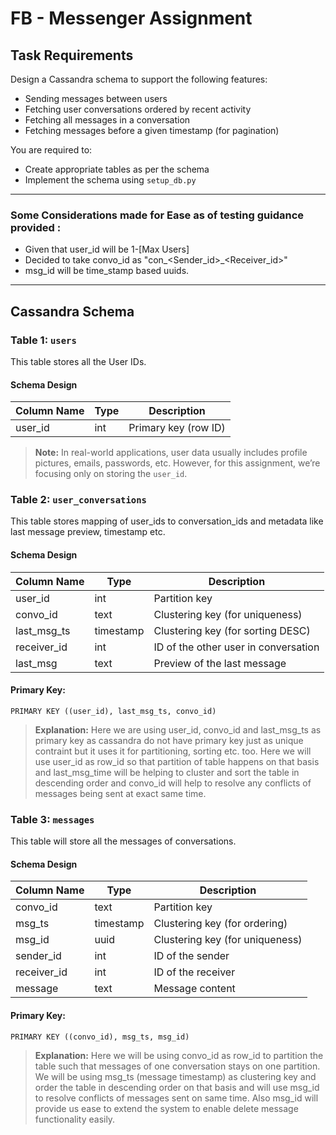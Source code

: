 # FB - Messenger Assignment

## Task Requirements

Design a Cassandra schema to support the following features:

- Sending messages between users  
- Fetching user conversations ordered by recent activity  
- Fetching all messages in a conversation  
- Fetching messages before a given timestamp (for pagination)  

You are required to:

- Create appropriate tables as per the schema  
- Implement the schema using `setup_db.py`  

---

### Some Considerations made for Ease as of testing guidance provided :

- Given that user_id will be 1-[Max Users]
- Decided to take convo_id as "con_<Sender_id>_<Receiver_id>"
- msg_id will be time_stamp based uuids.

--- 

## Cassandra Schema

### Table 1: `users`

This table stores all the User IDs.

#### **Schema Design**

| Column Name | Type | Description          |
|-------------|------|----------------------|
| user_id     | int  | Primary key (row ID) |

> **Note:** In real-world applications, user data usually includes profile pictures, emails, passwords, etc. However, for this assignment, we’re focusing only on storing the `user_id`.

### Table 2: `user_conversations`

This table stores mapping of user_ids to conversation_ids and metadata like last message preview, timestamp etc.

#### **Schema Design**

| Column Name | Type      | Description                            |
|-------------|-----------|----------------------------------------|
| user_id     | int       | Partition key                          |
| convo_id    | text      | Clustering key (for uniqueness)        |
| last_msg_ts | timestamp | Clustering key (for sorting DESC)      |
| receiver_id | int       | ID of the other user in conversation   |
| last_msg    | text      | Preview of the last message            |

#### **Primary Key:**
```cql
PRIMARY KEY ((user_id), last_msg_ts, convo_id)
```
> **Explanation:** Here we are using user_id, convo_id and last_msg_ts as primary key as cassandra do not have primary key just as unique contraint but it uses it for partitioning, sorting etc. too.
> Here we will use user_id as row_id so that partition of table happens on that basis and last_msg_time will be helping to cluster and sort the table in descending order and convo_id will help to resolve any conflicts of messages being sent at exact same time.

### Table 3: `messages`

This table will store all the messages of conversations.

#### **Schema Design**

| Column Name | Type      | Description                     |
|-------------|-----------|---------------------------------|
| convo_id    | text      | Partition key                   |
| msg_ts      | timestamp | Clustering key (for ordering)   |
| msg_id      | uuid      | Clustering key (for uniqueness) |
| sender_id   | int       | ID of the sender                |
| receiver_id | int       | ID of the receiver              |
| message     | text      | Message content                 |

#### **Primary Key:**
```cql
PRIMARY KEY ((convo_id), msg_ts, msg_id)
```
> **Explanation:** Here we will be using convo_id as row_id to partition the table such that messages of one conversation stays on one partition. We will be using msg_ts (message timestamp) as clustering key and order the table in descending order on that basis and will use msg_id to resolve conflicts of messages sent on same time. Also msg_id will provide us ease to extend the system to enable delete message functionality easily.



